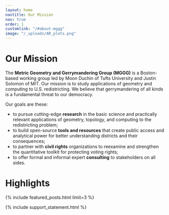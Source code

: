 ```yaml
---
layout: home
navtitle: Our Mission
nav: true
order: 1
customlink: "/#about-mggg"
image: "/_uploads/AR_plots.png"
---
```


<h1>Our Mission</h1>

The **Metric Geometry and Gerrymandering Group (MGGG)** is a Boston-based
working group led by Moon Duchin of Tufts University and Justin Solomon of MIT.
Our mission is to study applications of geometry and computing to U.S.
redistricting. We believe that gerrymandering of all kinds is a fundamental
threat to our democracy.

Our goals are these:

- to pursue cutting-edge **research** in the basic science and practically
  relevant applications of geometry, topology, and computing to the
  redistricting problem;
- to build open-source **tools and resources** that create public access and
  analytical power for better understanding districts and their consequences;
- to partner with **civil rights** organizations to reexamine and strengthen the
  quantitative toolkit for protecting voting rights;
- to offer formal and informal expert **consulting** to stakeholders on all
  sides.

# Highlights

{% include featured_posts.html limit=3 %}

{% include support_statement.html %}
